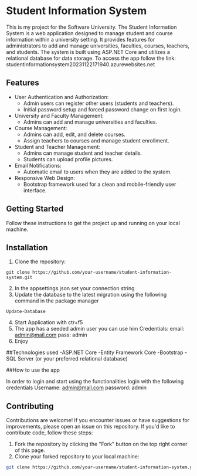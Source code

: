 # Student Information System



This is my project for the Software University. The Student Information System is a web application designed to manage student and course information within a university setting. It provides features for administrators to add and manage universities, faculties, courses, teachers, and students. The system is built using ASP.NET Core and utilizes a relational database for data storage. To access the app follow the link: studentinformationsystem20231122171940.azurewebsites.net

## Features

- User Authentication and Authorization:
  - Admin users can register other users (students and teachers).
  - Initial password setup and forced password change on first login.
- University and Faculty Management:
  - Admins can add and manage universities and faculties.
- Course Management:
  - Admins can add, edit, and delete courses.
  - Assign teachers to courses and manage student enrollment.
- Student and Teacher Management:
  - Admins can manage student and teacher details.
  - Students can upload profile pictures.
- Email Notifications:
  - Automatic email to users when they are added to the system.
- Responsive Web Design:
  - Bootstrap framework used for a clean and mobile-friendly user interface.

## Getting Started

Follow these instructions to get the project up and running on your local machine.

## Installation

1. Clone the repository:

```
git clone https://github.com/your-username/student-information-system.git
```

2. In the appsettings.json set your connection string
3. Update the database to the latest migration using the following command in the package manager
```
Update-Database
```
4. Start Application with ctr+f5
5. The app has a seeded admin user you can use him
   Credentials:
    email: admin@mail.com
    pass:  admin  
6. Enjoy


##Technologies used
-ASP.NET Core
-Entity Framework Core
-Bootstrap
-SQL Server (or your preferred relational database)

##How to use the app

In order to login and start using the functionalities login with the following credentials
Username: admin@mail.com
password: admin

## Contributing

Contributions are welcome! If you encounter issues or have suggestions for improvements, please open an issue on this repository. If you'd like to contribute code, follow these steps:

1. Fork the repository by clicking the "Fork" button on the top right corner of this page.
2. Clone your forked repository to your local machine:

```bash
git clone https://github.com/your-username/student-information-system.git
